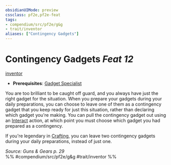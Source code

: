 ```yaml
---
obsidianUIMode: preview
cssclass: pf2e,pf2e-feat
tags:
- compendium/src/pf2e/g&g
- trait/inventor
aliases: ["Contingency Gadgets"]
---
```

# Contingency Gadgets  *Feat 12*  
[inventor](Reference/Rules/Traits/inventor-g-g.md "Inventor Class Trait")  

- **Prerequisites**: [Gadget Specialist](gadget-specialist-g-g.md)

You are too brilliant to be caught off guard, and you always have just the right gadget for the situation. When you prepare your gadgets during your daily preparations, you can choose to leave one of them as a contingency gadget that you keep ready for just this situation, rather than declaring which gadget you're making. You can pull the contingency gadget out using an [Interact](interact.md) action, at which point you must choose which gadget you had prepared as a contingency.

If you're legendary in [Crafting](skills.md#Crafting), you can leave two contingency gadgets during your daily preparations, instead of just one.

*Source: Guns & Gears p. 29*  
%% #compendium/src/pf2e/g&g #trait/inventor %%